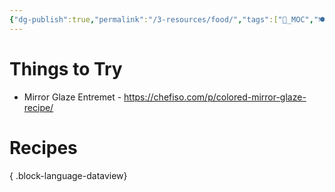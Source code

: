 ```yaml
---
{"dg-publish":true,"permalink":"/3-resources/food/","tags":["📍_MOC","🍽️_Nutrition","📥_New"],"updated":"2025-10-20T08:25:03.173-07:00"}
---
```


# Things to Try

- Mirror Glaze Entremet - https://chefiso.com/p/colored-mirror-glaze-recipe/
# Recipes


{ .block-language-dataview}